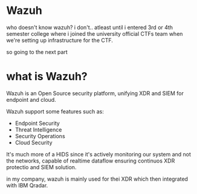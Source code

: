 # Wazuh

who doesn't know wazuh? i don't.. atleast until i entered 3rd or 4th semester college where i joined the university official CTFs team when we're setting up infrastructure for the CTF.

so going to the next part

# what is Wazuh?
Wazuh is an Open Source security platform, unifying XDR and SIEM for endpoint and cloud.

Wazuh support some features such as:
- Endpoint Security
- Threat Intelligence
- Security Operations
- Cloud Security

It's much more of a HIDS since it's actively monitoring our system and not the networks, capable of realtime dataflow ensuring continuos XDR protectio and SIEM solution.

in my company, wazuh is mainly used for thei XDR which then integrated with IBM Qradar.
